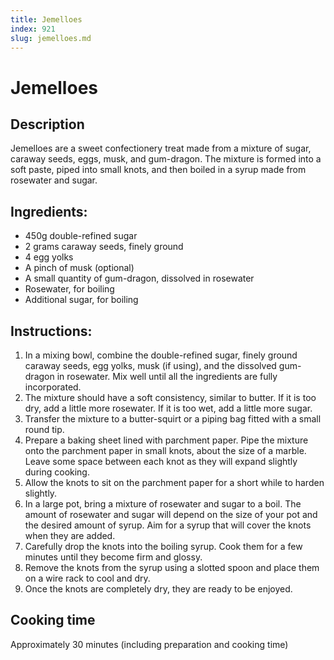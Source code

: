 ```yaml
---
title: Jemelloes
index: 921
slug: jemelloes.md
---
```


# Jemelloes

## Description
Jemelloes are a sweet confectionery treat made from a mixture of sugar, caraway seeds, eggs, musk, and gum-dragon. The mixture is formed into a soft paste, piped into small knots, and then boiled in a syrup made from rosewater and sugar.

## Ingredients:
- 450g double-refined sugar
- 2 grams caraway seeds, finely ground
- 4 egg yolks
- A pinch of musk (optional)
- A small quantity of gum-dragon, dissolved in rosewater
- Rosewater, for boiling
- Additional sugar, for boiling

## Instructions:
1. In a mixing bowl, combine the double-refined sugar, finely ground caraway seeds, egg yolks, musk (if using), and the dissolved gum-dragon in rosewater. Mix well until all the ingredients are fully incorporated.
2. The mixture should have a soft consistency, similar to butter. If it is too dry, add a little more rosewater. If it is too wet, add a little more sugar.
3. Transfer the mixture to a butter-squirt or a piping bag fitted with a small round tip.
4. Prepare a baking sheet lined with parchment paper. Pipe the mixture onto the parchment paper in small knots, about the size of a marble. Leave some space between each knot as they will expand slightly during cooking.
5. Allow the knots to sit on the parchment paper for a short while to harden slightly.
6. In a large pot, bring a mixture of rosewater and sugar to a boil. The amount of rosewater and sugar will depend on the size of your pot and the desired amount of syrup. Aim for a syrup that will cover the knots when they are added.
7. Carefully drop the knots into the boiling syrup. Cook them for a few minutes until they become firm and glossy.
8. Remove the knots from the syrup using a slotted spoon and place them on a wire rack to cool and dry.
9. Once the knots are completely dry, they are ready to be enjoyed.

## Cooking time
Approximately 30 minutes (including preparation and cooking time)